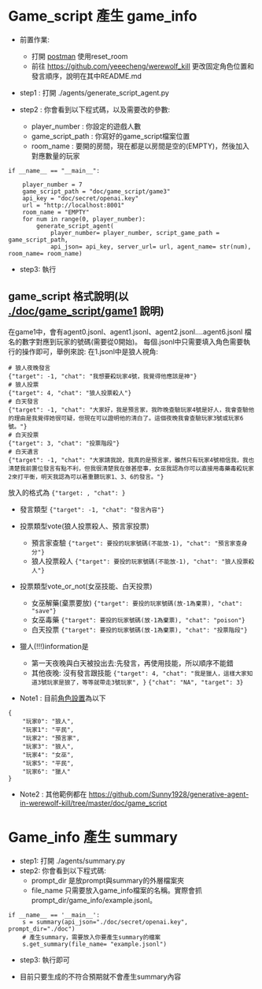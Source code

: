 # Game_script 產生 game_info

* 前置作業:
    * 打開 [postman](https://grey-escape-89309.postman.co/workspace/My-Workspace~1cf6541f-c153-4597-8eb0-60165d1daae5/overview) 使用reset_room
    * 前往 https://github.com/yeeecheng/werewolf_kill 更改固定角色位置和發言順序，說明在其中README.md

* step1 : 打開 ./agents/generate_script_agent.py
* step2 : 你會看到以下程式碼，以及需要改的參數:
    * player_number : 你設定的遊戲人數
    * game_script_path :  你寫好的game_script檔案位置
    * room_name : 要開的房間，現在都是以房間是空的(EMPTY)，然後加入對應數量的玩家 
```
if __name__ == "__main__":
    
    player_number = 7
    game_script_path = "doc/game_script/game3"
    api_key = "doc/secret/openai.key"
    url = "http://localhost:8001"
    room_name = "EMPTY"
    for num in range(0, player_number): 
        generate_script_agent(
            player_number= player_number, script_game_path = game_script_path, 
            api_json= api_key, server_url= url, agent_name= str(num), room_name= room_name)
```
* step3: 執行

## game_script 格式說明(以 [./doc/game_script/game1](https://github.com/Sunny1928/generative-agent-in-werewolf-kill/blob/master/doc/game_script/game1/1.jsonl) 說明)
在game1中，會有agent0.jsonl、agent1.jsonl、agent2.jsonl....agent6.jsonl 檔名的數字對應到玩家的號碼(需要從0開始)。
每個.jsonl中只需要填入角色需要執行的操作即可，舉例來說:
在1.jsonl中是狼人視角:
```=jsonl
# 狼人夜晚發言
{"target": -1, "chat": "我想要殺玩家4號，我覺得他應該是神"}
# 狼人投票
{"target": 4, "chat": "狼人投票殺人"}
# 白天發言
{"target": -1, "chat": "大家好，我是預言家，我昨晚查驗玩家4號是好人，我會查驗他的理由是我覺得她很可疑，但現在可以證明他的清白了。這個夜晚我會查驗玩家3號或玩家6號。"}
# 白天投票
{"target": 3, "chat": "投票階段"}
# 白天遺言
{"target": -1, "chat": "大家請我說，我真的是預言家，雖然只有玩家4號相信我，我也清楚我前置位發言有點不利，但我很清楚我在做甚麼事，女巫我認為你可以直接用毒藥毒殺玩家2來打平衡，明天我認為可以著重聽玩家1、3、6的發言。"}
```
放入的格式為
```{"target: , "chat": }```
* 發言類型
```{"target": -1, "chat": "發言內容"}```
* 投票類型vote(狼人投票殺人、預言家投票)
    * 預言家查驗
    ```{"target": 要投的玩家號碼(不能放-1), "chat": "預言家查身分"}```
    * 狼人投票殺人
    ```{"target": 要投的玩家號碼(不能放-1), "chat": "狼人投票殺人"}```
* 投票類型vote_or_not(女巫技能、白天投票)
    * 女巫解藥(棄票要放)
    ```{"target": 要投的玩家號碼(放-1為棄票), "chat": "save"}```
    * 女巫毒藥
    ```{"target": 要投的玩家號碼(放-1為棄票), "chat": "poison"}```
    * 白天投票
    ```{"target": 要投的玩家號碼(放-1為棄票), "chat": "投票階段"}```
* 獵人(!!!)information是
    * 第一天夜晚與白天被投出去:先發言，再使用技能，所以順序不能錯
    * 其他夜晚: 沒有發言跟技能
    ```{"target": 4, "chat": "我是獵人，這樣大家知道3號玩家是狼了，等等就帶走3號玩家", }```
    ```{"chat": "NA", "target": 3}```

* Note1 : 目前[角色設置](https://github.com/Sunny1928/generative-agent-in-werewolf-kill/blob/master/doc/game_script/setting.json)為以下
```=json
{
    "玩家0": "狼人",
    "玩家1": "平民",
    "玩家2": "預言家",
    "玩家3": "狼人",
    "玩家4": "女巫",
    "玩家5": "平民",
    "玩家6": "獵人"
}
```
* Note2 : 其他範例都在 https://github.com/Sunny1928/generative-agent-in-werewolf-kill/tree/master/doc/game_script



# Game_info 產生 summary

* step1: 打開 ./agents/summary.py
* step2: 你會看到以下程式碼:
    * prompt_dir 是放prompt與summary的外層檔案夾
    * file_name 只需要放入game_info檔案的名稱。實際會抓 prompt_dir/game_info/example.jsonl。
```
if __name__ == '__main__':
    s = summary(api_json="./doc/secret/openai.key", prompt_dir="./doc")
    # 產生summary，需要放入你要產生summary的檔案
    s.get_summary(file_name= "example.jsonl")
```
* step3: 執行即可

* 目前只要生成的不符合預期就不會產生summary內容



